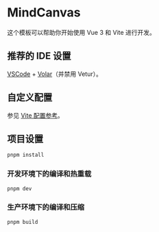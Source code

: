 # MindCanvas

这个模板可以帮助你开始使用 Vue 3 和 Vite 进行开发。

## 推荐的 IDE 设置

[VSCode](https://code.visualstudio.com/) + [Volar](https://marketplace.visualstudio.com/items?itemName=Vue.volar)（并禁用 Vetur）。

## 自定义配置

参见 [Vite 配置参考](https://vite.dev/config/)。

## 项目设置

```sh
pnpm install
```

### 开发环境下的编译和热重载

```sh
pnpm dev
```

### 生产环境下的编译和压缩

```sh
pnpm build
```
